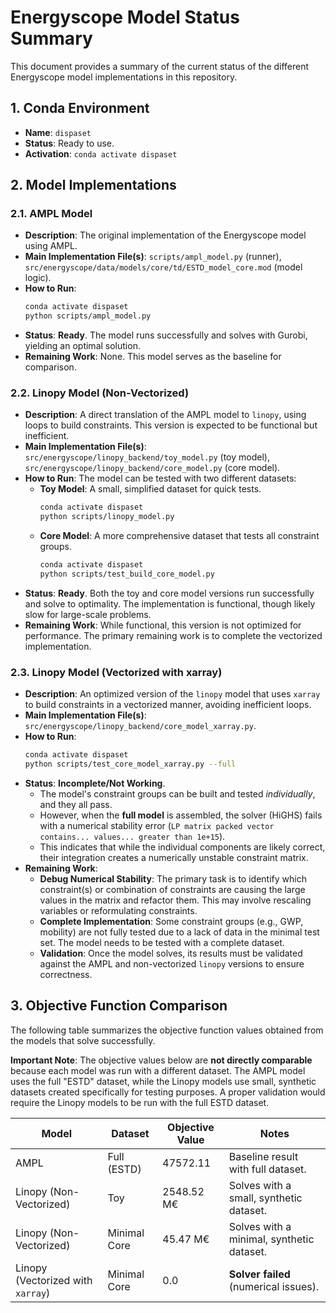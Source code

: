 # Energyscope Model Status Summary

This document provides a summary of the current status of the different Energyscope model implementations in this repository.

## 1. Conda Environment

*   **Name**: `dispaset`
*   **Status**: Ready to use.
*   **Activation**: `conda activate dispaset`

## 2. Model Implementations

### 2.1. AMPL Model

*   **Description**: The original implementation of the Energyscope model using AMPL.
*   **Main Implementation File(s)**: `scripts/ampl_model.py` (runner), `src/energyscope/data/models/core/td/ESTD_model_core.mod` (model logic).
*   **How to Run**: 
    ```bash
    conda activate dispaset
    python scripts/ampl_model.py
    ```
*   **Status**: **Ready**. The model runs successfully and solves with Gurobi, yielding an optimal solution.
*   **Remaining Work**: None. This model serves as the baseline for comparison.

### 2.2. Linopy Model (Non-Vectorized)

*   **Description**: A direct translation of the AMPL model to `linopy`, using loops to build constraints. This version is expected to be functional but inefficient.
*   **Main Implementation File(s)**: `src/energyscope/linopy_backend/toy_model.py` (toy model), `src/energyscope/linopy_backend/core_model.py` (core model).
*   **How to Run**: The model can be tested with two different datasets:
    *   **Toy Model**: A small, simplified dataset for quick tests.
        ```bash
        conda activate dispaset
        python scripts/linopy_model.py
        ```
    *   **Core Model**: A more comprehensive dataset that tests all constraint groups.
        ```bash
        conda activate dispaset
        python scripts/test_build_core_model.py
        ```
*   **Status**: **Ready**. Both the toy and core model versions run successfully and solve to optimality. The implementation is functional, though likely slow for large-scale problems.
*   **Remaining Work**: While functional, this version is not optimized for performance. The primary remaining work is to complete the vectorized implementation.

### 2.3. Linopy Model (Vectorized with xarray)

*   **Description**: An optimized version of the `linopy` model that uses `xarray` to build constraints in a vectorized manner, avoiding inefficient loops.
*   **Main Implementation File(s)**: `src/energyscope/linopy_backend/core_model_xarray.py`.
*   **How to Run**:
    ```bash
    conda activate dispaset
    python scripts/test_core_model_xarray.py --full
    ```
*   **Status**: **Incomplete/Not Working**. 
    *   The model's constraint groups can be built and tested *individually*, and they all pass.
    *   However, when the **full model** is assembled, the solver (HiGHS) fails with a numerical stability error (`LP matrix packed vector contains... values... greater than 1e+15`).
    *   This indicates that while the individual components are likely correct, their integration creates a numerically unstable constraint matrix.
*   **Remaining Work**:
    *   **Debug Numerical Stability**: The primary task is to identify which constraint(s) or combination of constraints are causing the large values in the matrix and refactor them. This may involve rescaling variables or reformulating constraints.
    *   **Complete Implementation**: Some constraint groups (e.g., GWP, mobility) are not fully tested due to a lack of data in the minimal test set. The model needs to be tested with a complete dataset.
    *   **Validation**: Once the model solves, its results must be validated against the AMPL and non-vectorized `linopy` versions to ensure correctness.

## 3. Objective Function Comparison

The following table summarizes the objective function values obtained from the models that solve successfully.

**Important Note**: The objective values below are **not directly comparable** because each model was run with a different dataset. The AMPL model uses the full "ESTD" dataset, while the Linopy models use small, synthetic datasets created specifically for testing purposes. A proper validation would require the Linopy models to be run with the full ESTD dataset.

| Model                             | Dataset          | Objective Value     | Notes                               |
| --------------------------------- | ---------------- | ------------------- | ----------------------------------- |
| AMPL                              | Full (ESTD)      | 47572.11            | Baseline result with full dataset.  |
| Linopy (Non-Vectorized)           | Toy              | 2548.52 M€          | Solves with a small, synthetic dataset. |
| Linopy (Non-Vectorized)           | Minimal Core     | 45.47 M€            | Solves with a minimal, synthetic dataset. |
| Linopy (Vectorized with `xarray`) | Minimal Core     | 0.0                 | **Solver failed** (numerical issues). |
